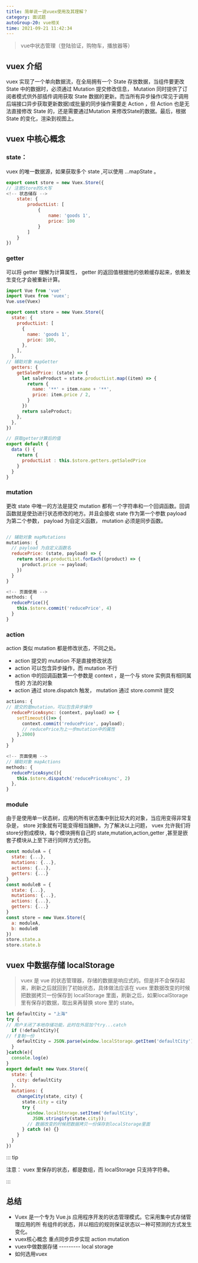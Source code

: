 ```yaml
---
title: 简单说一说vuex使用及其理解？
category: 面试题
autoGroup-20: vue相关
time: 2021-09-21 11:42:34
---
```


> vue中状态管理（登陆验证，购物车，播放器等）  

## vuex 介绍

vuex 实现了一个单向数据流，在全局拥有一个 State 存放数据，当组件要更改 State 中的数据时，必须通过 Mutation 提交修改信息， Mutation 同时提供了订阅者模式供外部插件调用获取 State 数据的更新。而当所有异步操作(常见于调用后端接口异步获取更新数据)或批量的同步操作需要走 Action ，但 Action 也是无法直接修改 State 的，还是需要通过Mutation 来修改State的数据。最后，根据 State 的变化，渲染到视图上。  

## vuex 中核心概念 

### state：

vuex 的唯一数据源，如果获取多个 state ,可以使用 ...mapState 。  

```javascript
export const store = new Vuex.Store({
// 注意Store的S大写
<!-- 状态储存 -->
    state: {
    	productList: [
            { 
                name: 'goods 1',
                price: 100
            }
        ]
    }
})
```

### getter

可以将 getter 理解为计算属性， getter 的返回值根据他的依赖缓存起来，依赖发生变化才会被重新计算。  

```javascript
import Vue from 'vue'
import Vuex from 'vuex';
Vue.use(Vuex)
```

```javascript
export const store = new Vuex.Store({
  state: {
    productList: [
      {
        name: 'goods 1',
        price: 100,
      },
    ],
  },
// 辅助对象 mapGetter
  getters: {
    getSaledPrice: (state) => {
      let saleProduct = state.productList.map((item) => {
        return {
          name: '**' + item.name + '**',
          price: item.price / 2,
        }
      })
      return saleProduct;
    },
  },
})
```

```javascript
// 获取getter计算后的值
export default {
  data () {
    return {
      productList : this.$store.getters.getSaledPrice
    }
  }
}
```

### mutation

更改 state 中唯一的方法是提交 mutation 都有一个字符串和一个回调函数。回调函数就是使劲进行状态修改的地方。并且会接收 state 作为第一个参数 payload 为第二个参数， payload 为自定义函数， mutation 必须是同步函数。  

```javascript

// 辅助对象 mapMutations
mutations: {
  // payload 为自定义函数名
  reducePrice: (state, payload) => {
    return state.productList.forEach((product) => {
      product.price -= payload;
    })
  }
}
```

```javascript
<!-- 页面使用 -->
methods: {
  reducePrice(){
    this.$store.commit('reducePrice', 4)
  }
}
```

### action

action 类似 mutation 都是修改状态，不同之处。

- action 提交的 mutation 不是直接修改状态
- action 可以包含异步操作，而 mutation 不行
- action 中的回调函数第一个参数是 context ，是一个与 store 实例具有相同属性的
  方法的对象
- action 通过 store.dispatch 触发， mutation 通过 store.commit 提交  

```javascript
actions: {
// 提交的是mutation，可以包含异步操作
  reducePriceAsync: (context, payload) => {
    setTimeout(()=> {
      context.commit('reducePrice', payload); 
      // reducePrice为上一步mutation中的属性
    },2000)
  }
}
```

```javascript
<!-- 页面使用 -->
// 辅助对象 mapActions
methods: {
  reducePriceAsync(){
    this.$store.dispatch('reducePriceAsync', 2)
  },
}
```

### module

由于是使用单一状态树，应用的所有状态集中到比较大的对象，当应用变得非常复杂是， store 对象就有可能变得相当臃肿。为了解决以上问题， vuex 允许我们将 store分割成模块，每个模块拥有自己的 state,mutation,action,getter ,甚至是嵌套子模块从上至下进行同样方式分割。  

```javascript
const moduleA = {
  state: {...},
  mutations: {...},
  actions: {...},
  getters: {...}
} 
const moduleB = {
  state: {...},
  mutations: {...},
  actions: {...},
  getters: {...}
} 
const store = new Vuex.Store({
  a: moduleA,
  b: moduleB
})
store.state.a
store.state.b
```

## vuex 中数据存储 localStorage  

> vuex 是 vue 的状态管理器，存储的数据是响应式的。但是并不会保存起来，刷新之后就回到了初始状态，具体做法应该在 vuex 里数据改变的时候把数据拷贝一份保存到 localStorage 里面，刷新之后，如果localStorage 里有保存的数据，取出来再替换 store 里的 state。

```javascript
let defaultCity = "上海"
try {
// 用户关闭了本地存储功能，此时在外层加个try...catch
  if (!defaultCity){
// f复制一份
    defaultCity = JSON.parse(window.localStorage.getItem('defaultCity'))
  }
}catch(e){
  console.log(e)
}
export default new Vuex.Store({
  state: {
    city: defaultCity
  },
  mutations: {
    changeCity(state, city) {
      state.city = city
      try {
        window.localStorage.setItem('defaultCity',
          JSON.stringify(state.city));
        // 数据改变的时候把数据拷贝一份保存到localStorage里面
      } catch (e) {}
    }
  }
})
```

::: tip

注意： vuex 里保存的状态，都是数组，而 localStorage 只支持字符串。  

:::

## 总结

- Vuex 是一个专为 Vue.js 应用程序开发的状态管理模式。它采用集中式存储管理应用的所
  有组件的状态，并以相应的规则保证状态以一种可预测的方式发生变化。
- vuex核心概念 重点同步异步实现 action mutation
- vuex中做数据存储 --------- local storage
- 如何选用vuex  